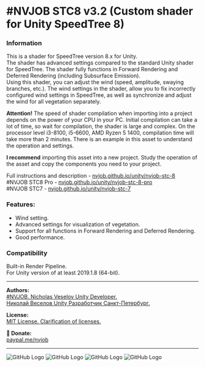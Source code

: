 # #NVJOB STC8 v3.2 (Custom shader for Unity SpeedTree 8)

### Information

This is a shader for SpeedTree version 8.x for Unity.<br>
The shader has advanced settings compared to the standard Unity shader for SpeedTree. The shader fully functions in Forward Rendering and Deferred Rendering (including Subsurface Emission).<br>
Using this shader, you can adjust the wind (speed, amplitude, swaying branches, etc.). The wind settings in the shader, allow you to fix incorrectly configured wind settings in SpeedTree, as well as synchronize and adjust the wind for all vegetation separately.

<strong>Attention!</strong> The speed of shader compilation when importing into a project depends on the power of your CPU in your PC. Initial compilation can take a lot of time, so wait for compilation, the shader is large and complex.
On the processor level i3-8100, i5-6600, AMD Ryzen 5 1400, compilation time will take more than 2 minutes.
There is an example in this asset to understand the operation and settings.

<strong>I recommend</strong> importing this asset into a new project. Study the operation of the asset and copy the components you need to your project.

Full instructions and description - [nvjob.github.io/unity/nvjob-stc-8](https://nvjob.github.io/unity/nvjob-stc-8)<br>
#NVJOB STC8 Pro - [nvjob.github.io/unity/nvjob-stc-8-pro](https://nvjob.github.io/unity/nvjob-stc-8-pro)<br>
#NVJOB STC7 - [nvjob.github.io/unity/nvjob-stc-7](https://nvjob.github.io/unity/nvjob-stc-7)

### Features:
- Wind setting.<br>
- Advanced settings for visualization of vegetation.<br>
- Support for all functions in Forward Rendering and Deferred Rendering.<br>
- Good performance.

### Compatibility

Built-in Render Pipeline.<br>
For Unity version of at least 2019.1.8 (64-bit).

-------------------------------------------------------------------

**Authors:** <br>
[#NVJOB. Nicholas Veselov Unity Developer.](https://nvjob.github.io)<br>
[Николай Веселов Unity Разработчик Санкт-Петербург.](https://nvjob.github.io)

**License:** <br>
[MIT License. Clarification of licenses.](https://nvjob.github.io/mit-license)

**🖤 Donate:** <br>
[paypal.me/nvjob](https://paypal.me/nvjob)

-------------------------------------------------------------------

![GitHub Logo](https://nvjob.github.io/repo/unity%20assets/stc8/compare.png)
![GitHub Logo](https://nvjob.github.io/repo/unity%20assets/stc8/pic/0.jpg)
![GitHub Logo](https://nvjob.github.io/repo/unity%20assets/stc8/pic/1.jpg)
![GitHub Logo](https://nvjob.github.io/repo/unity%20assets/stc8/pic/7.jpg)
